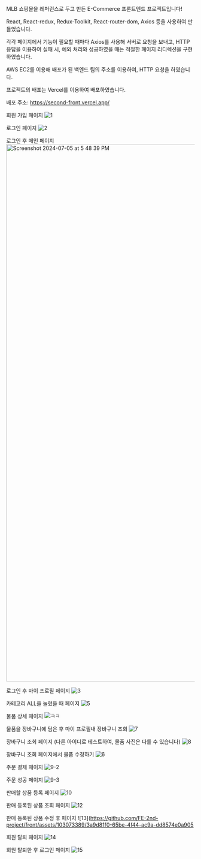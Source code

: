 MLB 쇼핑몰을 레퍼런스로 두고 만든 E-Commerce 프론트엔드 프로젝트입니다! 

React, React-redux, Redux-Toolkit, React-router-dom, Axios 등을 사용하여 만들었습니다.

각각 페이지에서 기능이 필요할 때마다 Axios를 사용해 서버로 요청을 보내고, HTTP 응답을 이용하여 실패 시, 예외 처리와 성공하였을 때는 적절한 페이지 리디렉션을 구현하였습니다.

AWS EC2를 이용해 배포가 된 백엔드 팀의 주소를 이용하여, HTTP 요청을 하였습니다.

프로젝트의 배포는 Vercel를 이용하여 배포하였습니다.

배포 주소: https://second-front.vercel.app/

회원 가입 페이지
![1](https://github.com/FE-2nd-project/front/assets/103073389/a12c4be7-6b8c-4b6b-88f1-3d2be1725b50)

로그인 페이지 
![2](https://github.com/FE-2nd-project/front/assets/103073389/c8376848-76a4-40e5-a5d4-032631089470)

로그인 후 메인 페이지
<img width="1434" alt="Screenshot 2024-07-05 at 5 48 39 PM" src="https://github.com/FE-2nd-project/front/assets/103073389/9a40db6e-94f9-447c-9511-13a1c5f353f3">


로그인 후 마이 프로필 페이지
![3](https://github.com/FE-2nd-project/front/assets/103073389/34cc6b76-0493-48e1-a7b9-613e45b2fe51)

카테고리 ALL을 눌렀을 때 페이지
![5](https://github.com/FE-2nd-project/front/assets/103073389/45420525-56dd-4c0b-a881-db447bc9ff7f)

물품 상세 페이지
![ㅋㅋ](https://github.com/FE-2nd-project/front/assets/103073389/5da5706a-82c6-4e49-9813-816757dad684)

물품을 장바구니에 담은 후 마이 프로필내 장바구니 조회 
![7](https://github.com/FE-2nd-project/front/assets/103073389/83dd1ce1-fdf3-463c-b303-0cefa999263e)

장바구니 조회 페이지 (다른 아이디로 테스트하여, 물품 사진은 다를 수 있습니다)
![8](https://github.com/FE-2nd-project/front/assets/103073389/0c145d4e-b5ca-42c7-a3e5-ca5cd75f1a66)

장바구니 조회 페이지에서 물품 수정하기
![6](https://github.com/FE-2nd-project/front/assets/103073389/d81e1e83-9a2c-4f0d-893b-94a78544572f)

주문 결제 페이지
![9-2](https://github.com/FE-2nd-project/front/assets/103073389/4aca64d9-f100-4b13-beef-98ee9f8cf929)

주문 성공 페이지
![9-3](https://github.com/FE-2nd-project/front/assets/103073389/e20e1c4c-89f7-4e0a-b183-72345a1705c3)


판매할 상품 등록 페이지
![10](https://github.com/FE-2nd-project/front/assets/103073389/f5e6edcc-f958-42ac-b82b-0e3df0bf0c86)


판매 등록된 상품 조회 페이지
![12](https://github.com/FE-2nd-project/front/assets/103073389/b33d1744-aa9e-4bb8-88d2-7067f2c81b53)

판매 등록된 상품 수정 후 페이지
![13](https://github.com/FE-2nd-project/front/assets/103073389/3a9d81f0-65be-4f44-ac9a-dd8574e0a905

회원 탈퇴 페이지
![14](https://github.com/FE-2nd-project/front/assets/103073389/bcdd9a6c-1df3-49e9-89ed-1222839f318b)

회원 탈퇴한 후 로그인 페이지
![15](https://github.com/FE-2nd-project/front/assets/103073389/39b14afd-dbf4-4c4a-93c5-ae66eb89a27c)





